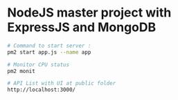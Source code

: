 # NodeJS master project with ExpressJS and MongoDB

```bash
# Command to start server :
pm2 start app.js --name app

# Monitor CPU status
pm2 monit

# API List with UI at public folder
http://localhost:3000/

```